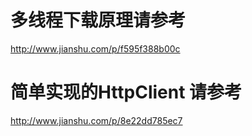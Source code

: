 # 多线程下载原理请参考 
http://www.jianshu.com/p/f595f388b00c
# 简单实现的HttpClient 请参考
http://www.jianshu.com/p/8e22dd785ec7
